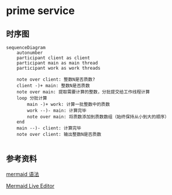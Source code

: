 # prime service

## 时序图

```mermaid
sequenceDiagram
    autonumber
    participant client as client
    participant main as main thread
    participant work as work threads
    
    note over client: 整数N是否质数?
    client -)+ main: 整数N是否质数
    note over main: 提取需要计算的整数，分批提交给工作线程计算
    loop 分批计算
        main -)+ work: 计算一批整数中的质数
        work --)- main: 计算完毕
        note over main: 将质数添加到质数数组（始终保持从小到大的顺序）
    end        
    main --)- client: 计算完毕
    note over client: 输出整数N是否质数


```

## 参考资料

[mermaid 语法](https://cloud.tencent.com/developer/beta/article/1334691)

[Mermaid Live Editor](https://mermaid-js.github.io/mermaid-live-editor/edit)